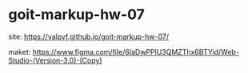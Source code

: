 # goit-markup-hw-07

site: https://valpvf.github.io/goit-markup-hw-07/

maket: https://www.figma.com/file/6IaDwPPlU3QMZThx6BTYid/Web-Studio-(Version-3.0)-(Copy)
